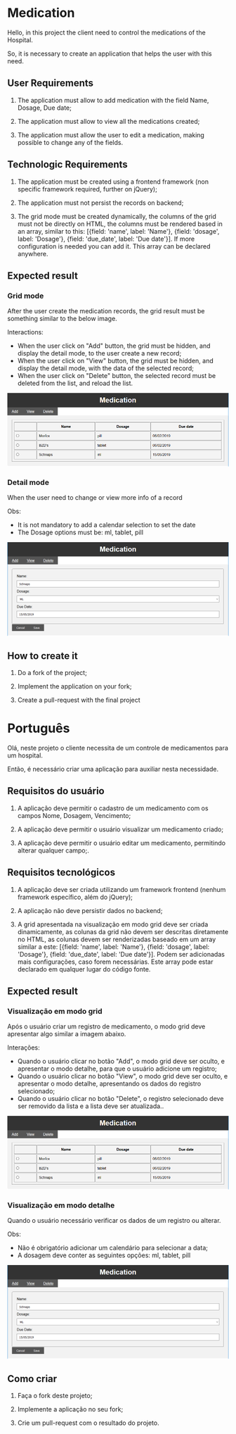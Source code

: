 # Medication

Hello, in this project the client need to control the medications of the Hospital.

So, it is necessary to create an application that helps the user with this need.

## User Requirements

1. The application must allow to add medication with the field Name, Dosage, Due date;

1. The application must allow to view all the medications created;

1. The application must allow the user to edit a medication, making possible to change any of the fields.

## Technologic Requirements

1. The application must be created using a frontend framework (non specific framework required, further on jQuery);

1. The application must not persist the records on backend;

1. The grid mode must be created dynamically, the columns of the grid must not be directly on HTML, the columns must be rendered based in an array, similar to this: [{field: 'name', label: 'Name'}, {field: 'dosage', label: 'Dosage'}, {field: 'due_date', label: 'Due date'}]. If more configuration is needed you can add it. This array can be declared anywhere.

## Expected result

### Grid mode
After the user create the medication records, the grid result must be something similar to the below image.

Interactions:
- When the user click on "Add" button, the grid must be hidden, and display the detail mode, to the user create a new record;
- When the user click on "View" button, the grid must be hidden, and display the detail mode, with the data of the selected record;
- When the user click on "Delete" button, the selected record must be deleted from the list, and reload the list.

![grid](https://github.com/flachadriano/medication-crud/blob/master/grid.png)

### Detail mode
When the user need to change or view more info of a record

Obs:
- It is not mandatory to add a calendar selection to set the date
- The Dosage options must be: ml, tablet, pill 

![form](https://github.com/flachadriano/medication-crud/blob/master/form.png)

## How to create it

1. Do a fork of the project;

1. Implement the application on your fork;

1. Create a pull-request with the final project




# Português

Olá, neste projeto o cliente necessita de um controle de medicamentos para um hospital.

Então, é necessário criar uma aplicação para auxiliar nesta necessidade.

## Requisitos do usuário

1. A aplicação deve permitir o cadastro de um medicamento com os campos Nome, Dosagem, Vencimento;

1. A aplicação deve permitir o usuário visualizar um medicamento criado;

1. A aplicação deve permitir o usuário editar um medicamento, permitindo alterar qualquer campo;.

## Requisitos tecnológicos

1. A aplicação deve ser criada utilizando um framework frontend (nenhum framework específico, além do jQuery);

1. A aplicação não deve persistir dados no backend;

1. A grid apresentada na visualização em modo grid deve ser criada dinamicamente, as colunas da grid não devem ser descritas diretamente no HTML, as colunas devem ser renderizadas baseado em um array similar a este: [{field: 'name', label: 'Name'}, {field: 'dosage', label: 'Dosage'}, {field: 'due_date', label: 'Due date'}]. Podem ser adicionadas mais configurações, caso forem necessárias. Este array pode estar declarado em qualquer lugar do código fonte.

## Expected result

### Visualização em modo grid
Após o usuário criar um registro de medicamento, o modo grid deve apresentar algo similar a imagem abaixo.

Interações:
- Quando o usuário clicar no botão "Add", o modo grid deve ser oculto, e apresentar o modo detalhe, para que o usuário adicione um registro;
- Quando o usuário clicar no botão "View", o modo grid deve ser oculto, e apresentar o modo detalhe, apresentando os dados do registro selecionado;
- Quando o usuário clicar no botão "Delete", o registro selecionado deve ser removido da lista e a lista deve ser atualizada..

![grid](https://github.com/flachadriano/medication-crud/blob/master/grid.png)

### Visualização em modo detalhe
Quando o usuário necessário verificar os dados de um registro ou alterar.

Obs:
- Não é obrigatório adicionar um calendário para selecionar a data;
- A dosagem deve conter as seguintes opções: ml, tablet, pill 

![form](https://github.com/flachadriano/medication-crud/blob/master/form.png)

## Como criar

1. Faça o fork deste projeto;

1. Implemente a aplicação no seu fork;

1. Crie um pull-request com o resultado do projeto.
